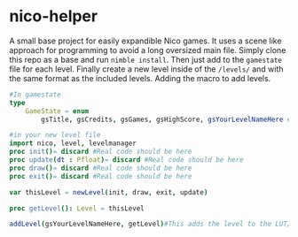 # nico-helper
A small base project for easily expandible Nico games. It uses a scene like approach for programming to avoid a long oversized main file.
Simply clone this repo as a base and run `nimble install`. Then just add to the `gamestate` file for each level. Finally create a new level inside of the `/levels/` and with the same format as the included levels. Adding the macro to add levels.

```nim
#In gamestate
type
    GameState = enum
        gsTitle, gsCredits, gsGames, gsHighScore, gsYourLevelNameHere #Each of these will be used like a scene UID
```

```nim
#in your new level file
import nico, level, levelmanager
proc init()= discard #Real code should be here
proc update(dt : Pfloat)= discard #Real code should be here
proc draw()= discard #Real code should be here
proc exit()= discard #Real code should be here

var thisLevel = newLevel(init, draw, exit, update)

proc getLevel(): Level = thisLevel

addLevel(gsYourLevelNameHere, getLevel)#This adds the level to the LUT/FSM
```
